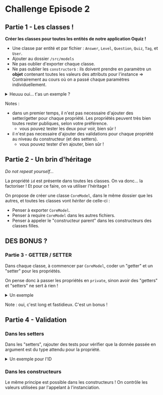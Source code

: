 # Challenge Episode 2

## Partie 1 - Les classes !

**Créer les classes pour toutes les entités de notre application Oquiz !**

- Une classe par entité et par fichier : `Answer`, `Level`, `Question`, `Quiz`, `Tag`, et `User`.
- Ajouter au dossier `/src/models`
- Ne pas oublier d'exporter chaque classe.
- Ne pas oublier les `constructor`s : ils doivent prendre en paramètre un **objet** contenant toutes les valeurs des attributs pour l'instance => Contrairement au cours où on a passé chaque paramètres individuellement.

<details>
<summary>Heuuu oui... t'as un exemple ?</summary>

Le but est d'arriver à instancier les entités de cette manières :

```JS

const monTag = new Tag({ name: "un super tag" });
```

Donc, on devrait donc avoir un constructeur du genre...

```JS
class Tag {
  constructor(obj) {
    this.name = obj.name;
  }
};
```

</details>

Notes :

- dans un premier temps, il n'est pas necessaire d'ajouter des setter/getter pour chaque propriété. Les propriétés peuvent très bien toutes rester publiques, selon votre préférence.
  - vous pouvez tester les deux pour voir, bien sûr !
- il n'est pas necessaire d'ajouter des validations pour chaque propriété au niveau du constructeur (et des setters).
  - vous pouvez tester d'en ajouter, bien sûr !

## Partie 2 - Un brin d'héritage

_Do not repeat yourself..._

La propriété `id` est présente dans toutes les classes.
On va donc... la factoriser ! Et pour ce faire, on va utiliser l'héritage !

On propose de créer une classe `CoreModel`, dans le même dossier que les autres, et toutes les classes vont _hériter_ de celle-ci :

- Penser à exporter `CoreModel`.
- Penser à require `CoreModel` dans les autres fichiers.
- Penser à appeler le "constructeur parent" dans les constructeurs des classes filles.

## DES BONUS ?

### Partie 3 - GETTER / SETTER

Dans chaque classe, à commencer par `CoreModel`, coder un "getter" et un "setter" pour les propriétés.

On pense donc à passer les propriétés en `private`, sinon avoir des "getters" et "setters" ne sert à rien !

<details>
<summary>Un exemple </summary>

```js
class CoreModel {
  #id;

  get id() {
    return this.#id;
  };

  set id(value) {
    this.#id = value;
  };
};
```

</details>

Note : oui, c'est long et fastidieux. C'est un bonus !

## Partie 4 - Validation

### Dans les setters

Dans les "setters", rajouter des tests pour vérifier que la donnée passée en argument est du type attendu pour la propriété.

<details>
<summary>Un exemple pour l'ID</summary>

```js
class CoreModel {
  #id;

  set id(value) {
    if (typeof value !== 'number') {
      throw Error("CoreModel.id must be a number !"); // on "lève" une erreur => ça arrête tout !
    }

    this.#id = value;
  }
};
```

</details>

### Dans les constructeurs

Le même principe est possible dans les constructeurs ! On contrôle les valeurs utilisées par l'appelant à l'instanciation.